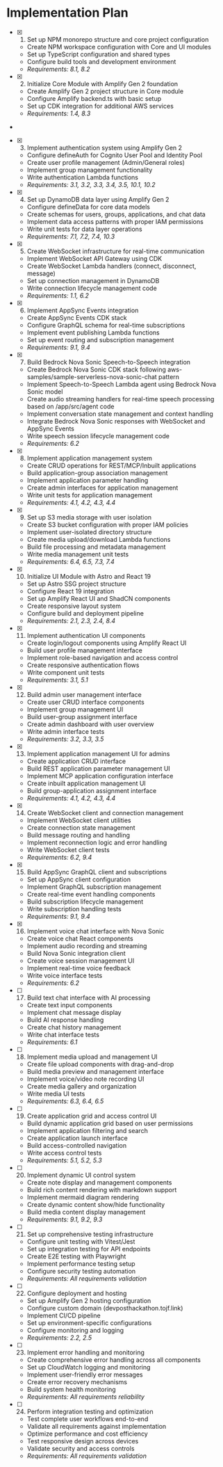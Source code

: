 # Implementation Plan

- [x] 1. Set up NPM monorepo structure and core project configuration





  - Create NPM workspace configuration with Core and UI modules
  - Set up TypeScript configuration and shared types
  - Configure build tools and development environment
  - _Requirements: 8.1, 8.2_

- [x] 2. Initialize Core Module with Amplify Gen 2 foundation






  - Create Amplify Gen 2 project structure in Core module
  - Configure Amplify backend.ts with basic setup
  - Set up CDK integration for additional AWS services
  - _Requirements: 1.4, 8.3_
-

- [x] 3. Implement authentication system using Amplify Gen 2



  - Configure defineAuth for Cognito User Pool and Identity Pool
  - Create user profile management (Admin/General roles)
  - Implement group management functionality
  - Write authentication Lambda functions
  - _Requirements: 3.1, 3.2, 3.3, 3.4, 3.5, 10.1, 10.2_

- [x] 4. Set up DynamoDB data layer using Amplify Gen 2









  - Configure defineData for core data models
  - Create schemas for users, groups, applications, and chat data
  - Implement data access patterns with proper IAM permissions
  - Write unit tests for data layer operations
  - _Requirements: 7.1, 7.2, 7.4, 10.3_

- [x] 5. Create WebSocket infrastructure for real-time communication






  - Implement WebSocket API Gateway using CDK
  - Create WebSocket Lambda handlers (connect, disconnect, message)
  - Set up connection management in DynamoDB
  - Write connection lifecycle management code
  - _Requirements: 1.1, 6.2_

- [x] 6. Implement AppSync Events integration







  - Create AppSync Events CDK stack
  - Configure GraphQL schema for real-time subscriptions
  - Implement event publishing Lambda functions
  - Set up event routing and subscription management
  - _Requirements: 9.1, 9.4_

- [x] 7. Build Bedrock Nova Sonic Speech-to-Speech integration











  - Create Bedrock Nova Sonic CDK stack following aws-samples/sample-serverless-nova-sonic-chat pattern
  - Implement Speech-to-Speech Lambda agent using Bedrock Nova Sonic model
  - Create audio streaming handlers for real-time speech processing based on /app/src/agent code
  - Implement conversation state management and context handling
  - Integrate Bedrock Nova Sonic responses with WebSocket and AppSync Events
  - Write speech session lifecycle management code
  - _Requirements: 6.2_

- [x] 8. Implement application management system




  - Create CRUD operations for REST/MCP/Inbuilt applications
  - Build application-group association management
  - Implement application parameter handling
  - Create admin interfaces for application management
  - Write unit tests for application management
  - _Requirements: 4.1, 4.2, 4.3, 4.4_

- [x] 9. Set up S3 media storage with user isolation





  - Create S3 bucket configuration with proper IAM policies
  - Implement user-isolated directory structure
  - Create media upload/download Lambda functions
  - Build file processing and metadata management
  - Write media management unit tests
  - _Requirements: 6.4, 6.5, 7.3, 7.4_

- [x] 10. Initialize UI Module with Astro and React 19






  - Set up Astro SSG project structure
  - Configure React 19 integration
  - Set up Amplify React UI and ShadCN components
  - Create responsive layout system
  - Configure build and deployment pipeline
  - _Requirements: 2.1, 2.3, 2.4, 8.4_

- [x] 11. Implement authentication UI components







  - Create login/logout components using Amplify React UI
  - Build user profile management interface
  - Implement role-based navigation and access control
  - Create responsive authentication flows
  - Write component unit tests
  - _Requirements: 3.1, 5.1_

- [x] 12. Build admin user management interface





  - Create user CRUD interface components
  - Implement group management UI
  - Build user-group assignment interface
  - Create admin dashboard with user overview
  - Write admin interface tests
  - _Requirements: 3.2, 3.3, 3.5_

- [x] 13. Implement application management UI for admins





  - Create application CRUD interface
  - Build REST application parameter management UI
  - Implement MCP application configuration interface
  - Create inbuilt application management UI
  - Build group-application assignment interface
  - _Requirements: 4.1, 4.2, 4.3, 4.4_

- [x] 14. Create WebSocket client and connection management










  - Implement WebSocket client utilities
  - Create connection state management
  - Build message routing and handling
  - Implement reconnection logic and error handling
  - Write WebSocket client tests
  - _Requirements: 6.2, 9.4_

- [x] 15. Build AppSync GraphQL client and subscriptions






  - Set up AppSync client configuration
  - Implement GraphQL subscription management
  - Create real-time event handling components
  - Build subscription lifecycle management
  - Write subscription handling tests
  - _Requirements: 9.1, 9.4_

- [x] 16. Implement voice chat interface with Nova Sonic






  - Create voice chat React components
  - Implement audio recording and streaming
  - Build Nova Sonic integration client
  - Create voice session management UI
  - Implement real-time voice feedback
  - Write voice interface tests
  - _Requirements: 6.2_

- [ ] 17. Build text chat interface with AI processing
  - Create text input components
  - Implement chat message display
  - Build AI response handling
  - Create chat history management
  - Write chat interface tests
  - _Requirements: 6.1_

- [ ] 18. Implement media upload and management UI
  - Create file upload components with drag-and-drop
  - Build media preview and management interface
  - Implement voice/video note recording UI
  - Create media gallery and organization
  - Write media UI tests
  - _Requirements: 6.3, 6.4, 6.5_

- [ ] 19. Create application grid and access control UI
  - Build dynamic application grid based on user permissions
  - Implement application filtering and search
  - Create application launch interface
  - Build access-controlled navigation
  - Write access control tests
  - _Requirements: 5.1, 5.2, 5.3_

- [ ] 20. Implement dynamic UI control system
  - Create note display and management components
  - Build rich content rendering with markdown support
  - Implement mermaid diagram rendering
  - Create dynamic content show/hide functionality
  - Build media content display management
  - _Requirements: 9.1, 9.2, 9.3_

- [ ] 21. Set up comprehensive testing infrastructure
  - Configure unit testing with Vitest/Jest
  - Set up integration testing for API endpoints
  - Create E2E testing with Playwright
  - Implement performance testing setup
  - Configure security testing automation
  - _Requirements: All requirements validation_

- [ ] 22. Configure deployment and hosting
  - Set up Amplify Gen 2 hosting configuration
  - Configure custom domain (devposthackathon.tojf.link)
  - Implement CI/CD pipeline
  - Set up environment-specific configurations
  - Configure monitoring and logging
  - _Requirements: 2.2, 2.5_

- [ ] 23. Implement error handling and monitoring
  - Create comprehensive error handling across all components
  - Set up CloudWatch logging and monitoring
  - Implement user-friendly error messages
  - Create error recovery mechanisms
  - Build system health monitoring
  - _Requirements: All requirements reliability_

- [ ] 24. Perform integration testing and optimization
  - Test complete user workflows end-to-end
  - Validate all requirements against implementation
  - Optimize performance and cost efficiency
  - Test responsive design across devices
  - Validate security and access controls
  - _Requirements: All requirements validation_